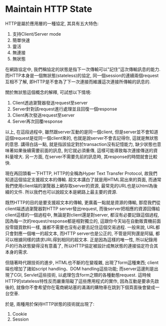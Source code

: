 # Maintain HTTP State

HTTP是屬於應用層的一種協定, 其具有五大特色:

1. 支持Client/Server mode
2. 簡單快速
3. 靈活
4. 無連接
5. 無狀態

在網路協定中, 我們稱協定的狀態是指下一次傳輸可以"記住"這次傳輸訊息的能力. 而HTTP本身是一個無狀態\(stateless\)的協定, 同一個session的連續兩個request互相不了解, 即HTTP是不會為了下一次連接而維護這次連接所傳輸的訊息的.

關於無狀態這個概念的解釋, 可試想以下情境:

1. Client透過瀏覽器發送request至server
2. Server針對該request進行處理並且回復一個response
3. Client再次發送request至server
4. Server再次回覆response

以上, 在這段過程中, 雖然跟server互動的是同一個client, 但是server並不會知道這個request是從同一個client來的, 也就是說server不會去記得你, 這就是無狀態的意思. 講得白話一點, 就是指該協定對於transaction沒有記憶能力, 缺少狀態也意味著如果後續需要前面的訊息, 則它就必須重傳, 這樣可能導致每次連接傳送的資料量增大. 另一方面, 在server不需要先前的訊息時, 其response的時間就會比較快.

現在再回頭看一下HTTP, HTTP的全稱為Hyper Text Transfer Protocol, 故我們知道這個協定支援超文本的傳輸. 超文本講白了就是用HTML寫出來的頁面, 而通常我們使用client端的瀏覽器上網存取server的資源, 最常見的URL也是以html為後綴的文件. 所以我們也可以說超文本是網路上最主要的資源.

既然HTTP的目的是要支援超文本的傳輸, 更廣義一點就是資源的傳輸, 那麼我們從client端透過瀏覽器對HTTP server發出request, 而後server把相應的資源回傳給client這樣的一個過程中, 無論是對client還是對server, 都沒有必要記錄這個過程, 因為每一次的request/response都是相對獨立的, 這跟你今天站在自動販賣機前面投零錢買飲料一樣, 誰都不需要也沒有必要去記住這個交易過程. 一般來說, URL都只會對應一個唯一的超文本, 而HTTP server也是公正的, 不管是阿狗還是阿貓, 都可以根據同樣的請求URL得到相同的超文本. 正是因為這樣的唯一性, 所以紀錄用戶的行為狀態變得沒有意義了, 所以HTTP協定被設計成無狀態的連接協定符合其本身的需求.

但隨著時代跟技術的進步, HTML也不斷的在變複雜, 出現了form這種東西; client端也增加了諸如script handling、DOM handling這些功能; 而server這邊則是出現了CGI, Servlet這些技術, 以處理包含form之類的各種動態request. 這時候HTTP的stateless特性反而嚴重阻礙了這些應用程式的實作, 因為互動是要承先啟後的, 就像你不會希望你在電商網站塞的滿滿的購物車在跳到下個頁面後會變成一台空車.

於是, 兩種用於保持HTTP狀態的技術就出現了:

1. Cookie
2. Session



